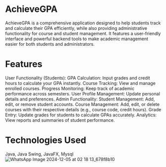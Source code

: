 # AchieveGPA
AchieveGPA is a comprehensive application designed to help students track and calculate their GPA efficiently, while also providing administrative functionality for course and student management. It features a user-friendly interface and powerful backend tools to make academic management easier for both students and administrators.

# Features
User Functionality (Students):
GPA Calculation: Input grades and credit hours to calculate your GPA instantly.
Course Tracking: View and manage enrolled courses.
Progress Monitoring: Keep track of academic performance across semesters.
User Profile Management: Update personal details and preferences.
Admin Functionality:
Student Management: Add, edit, or remove student accounts.
Course Management: Add, edit, or delete courses with their respective details (e.g., course code, credit hours).
Grade Entry: Update grades for students to calculate GPAs accurately.
Analytics: View reports and summaries of student performance.

# Technologies Used
Java, Java Swing, JavaFX, Mysql 
![WhatsApp Image 2024-12-05 at 02 18 13_678f8b10](https://github.com/user-attachments/assets/2ade6e3a-8ac0-483b-82e6-c8a3b04af092)
